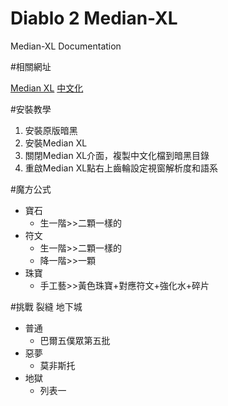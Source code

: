 # Diablo 2 Median-XL
Median-XL Documentation

#相關網址

[Median XL](https://www.median-xl.com/)
[中文化](https://drive.google.com/drive/folders/1CUXpvFurxp30d-V_qqvnzP39B0U_Bv9b?usp=sharing
)

#安裝教學

1. 安裝原版暗黑
2. 安裝Median XL
3. 關閉Median XL介面，複製中文化檔到暗黑目錄
4. 重啟Median XL點右上齒輪設定視窗解析度和語系

#魔方公式
+ 寶石
    + 生一階>>二顆一樣的
+ 符文
    + 生一階>>二顆一樣的
    + 降一階>>一顆
+ 珠寶
    + 手工藝>>黃色珠寶+對應符文+強化水+碎片

#挑戰 裂縫 地下城
+ 普通
    + 巴爾五僕眾第五批
+ 惡夢
    + 莫非斯托
+ 地獄
    + 列表一
